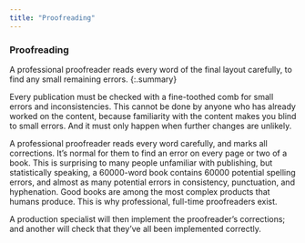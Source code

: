 ```yaml
---
title: "Proofreading"
---
```


### Proofreading

A professional proofreader reads every word of the final layout carefully, to find any small remaining errors.
{:.summary}

Every publication must be checked with a fine-toothed comb for small errors and inconsistencies. This cannot be done by anyone who has already worked on the content, because familiarity with the content makes you blind to small errors. And it must only happen when further changes are unlikely.

A professional proofreader reads every word carefully, and marks all corrections. It’s normal for them to find an error on every page or two of a book. This is surprising to many people unfamiliar with publishing, but statistically speaking, a 60000-word book contains 60000 potential spelling errors, and almost as many potential errors in consistency, punctuation, and hyphenation. Good books are among the most complex products that humans produce. This is why professional, full-time proofreaders exist.

A production specialist will then implement the proofreader’s corrections; and another will check that they’ve all been implemented correctly.
